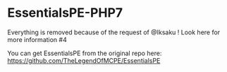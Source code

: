 # EssentialsPE-PHP7

Everything is removed because of the request of @Iksaku ! Look here for more information #4

You can get EssentialsPE from the original repo here:
https://github.com/TheLegendOfMCPE/EssentialsPE
